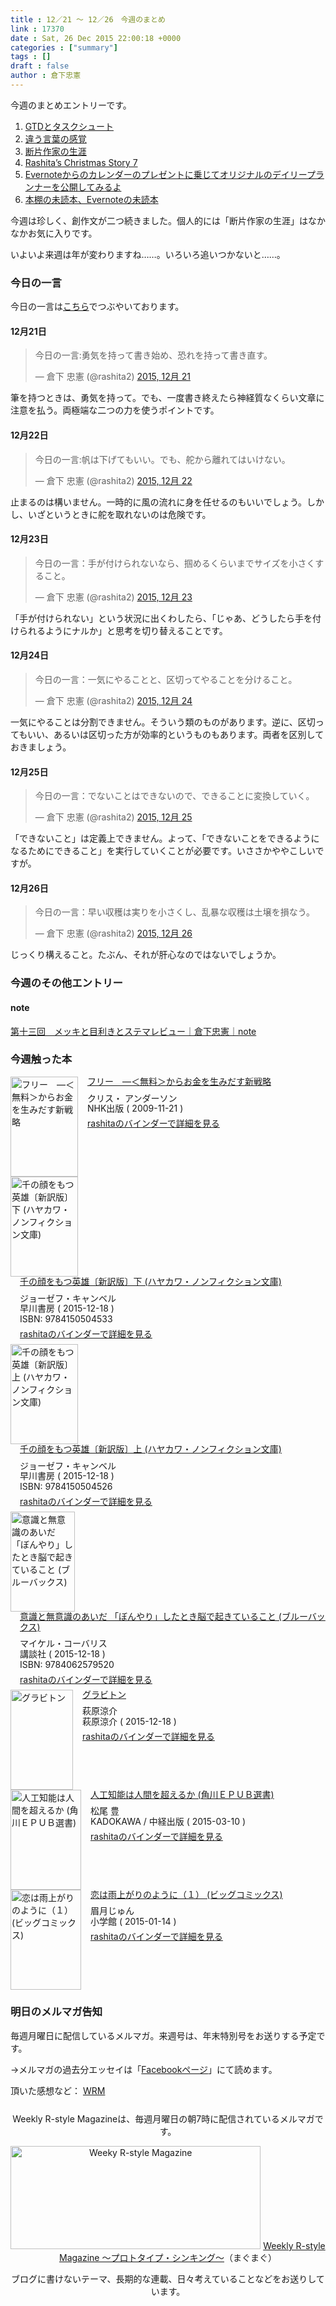 ```yaml
---
title : 12／21 〜 12／26　今週のまとめ
link : 17370
date : Sat, 26 Dec 2015 22:00:18 +0000
categories : ["summary"]
tags : []
draft : false
author : 倉下忠憲
---
```


今週のまとめエントリーです。

<ol>
<li><a href="https://rashita.net/blog/?p=17328">GTDとタスクシュート</a></li>
<li><a href="https://rashita.net/blog/?p=17333">違う言葉の感覚</a></li>
<li><a href="https://rashita.net/blog/?p=17344">断片作家の生涯</a></li>
<li><a href="https://rashita.net/blog/?p=17351">Rashita’s Christmas Story 7</a></li>
<li><a href="https://rashita.net/blog/?p=17356">Evernoteからのカレンダーのプレゼントに乗じてオリジナルのデイリープランナーを公開してみるよ</a></li>
<li><a href="https://rashita.net/blog/?p=17364">本棚の未読本、Evernoteの未読本</a></li>
</ol>

今週は珍しく、創作文が二つ続きました。個人的には「断片作家の生涯」はなかなかお気に入りです。

いよいよ来週は年が変わりますね……。いろいろ追いつかないと……。

<h3>今日の一言</h3>
今日の一言は<a href="http://twitter.com/rashita2 ">こちら</a>でつぶやいております。

<h4>12月21日</h4>

<blockquote class="twitter-tweet" lang="ja"><p lang="ja" dir="ltr">今日の一言:勇気を持って書き始め、恐れを持って書き直す。</p>&mdash; 倉下 忠憲 (@rashita2) <a href="https://twitter.com/rashita2/status/678929913752117248">2015, 12月 21</a></blockquote>
<script async src="//platform.twitter.com/widgets.js" charset="utf-8"></script>

筆を持つときは、勇気を持って。でも、一度書き終えたら神経質なくらい文章に注意を払う。両極端な二つの力を使うポイントです。

<h4>12月22日</h4>

<blockquote class="twitter-tweet" lang="ja"><p lang="ja" dir="ltr">今日の一言:帆は下げてもいい。でも、舵から離れてはいけない。</p>&mdash; 倉下 忠憲 (@rashita2) <a href="https://twitter.com/rashita2/status/679124180118339584">2015, 12月 22</a></blockquote>
<script async src="//platform.twitter.com/widgets.js" charset="utf-8"></script>

止まるのは構いません。一時的に風の流れに身を任せるのもいいでしょう。しかし、いざというときに舵を取れないのは危険です。

<h4>12月23日</h4>

<blockquote class="twitter-tweet" lang="ja"><p lang="ja" dir="ltr">今日の一言：手が付けられないなら、掴めるくらいまでサイズを小さくすること。</p>&mdash; 倉下 忠憲 (@rashita2) <a href="https://twitter.com/rashita2/status/679525244994859008">2015, 12月 23</a></blockquote>
<script async src="//platform.twitter.com/widgets.js" charset="utf-8"></script>

「手が付けられない」という状況に出くわしたら、「じゃあ、どうしたら手を付けられるようにナルか」と思考を切り替えることです。

<h4>12月24日</h4>

<blockquote class="twitter-tweet" lang="ja"><p lang="ja" dir="ltr">今日の一言：一気にやることと、区切ってやることを分けること。</p>&mdash; 倉下 忠憲 (@rashita2) <a href="https://twitter.com/rashita2/status/679912169568247808">2015, 12月 24</a></blockquote>
<script async src="//platform.twitter.com/widgets.js" charset="utf-8"></script>

一気にやることは分割できません。そういう類のものがあります。逆に、区切ってもいい、あるいは区切った方が効率的というものもあります。両者を区別しておきましょう。

<h4>12月25日</h4>

<blockquote class="twitter-tweet" lang="ja"><p lang="ja" dir="ltr">今日の一言：でないことはできないので、できることに変換していく。</p>&mdash; 倉下 忠憲 (@rashita2) <a href="https://twitter.com/rashita2/status/680287990279610368">2015, 12月 25</a></blockquote>
<script async src="//platform.twitter.com/widgets.js" charset="utf-8"></script>

「できないこと」は定義上できません。よって、「できないことをできるようになるためにできること」を実行していくことが必要です。いささかややこしいですが。

<h4>12月26日</h4>

<blockquote class="twitter-tweet" lang="ja"><p lang="ja" dir="ltr">今日の一言：早い収穫は実りを小さくし、乱暴な収穫は土壌を損なう。</p>&mdash; 倉下 忠憲 (@rashita2) <a href="https://twitter.com/rashita2/status/680608888593485824">2015, 12月 26</a></blockquote>
<script async src="//platform.twitter.com/widgets.js" charset="utf-8"></script>

じっくり構えること。たぶん、それが肝心なのではないでしょうか。

<h3>今週のその他エントリー</h3>

<H4>note</H4>

<a href="https://note.mu/rashita/n/neeab5e83f616">第十三回　メッキと目利きとステマレビュー｜倉下忠憲｜note</a>

<H3>今週触った本</H3>

<div class="mm-middle" style="margin-bottom:0px;"><div class="mm-image" style="float:left;"><a href="http://www.amazon.co.jp/exec/obidos/ASIN/B009UVJQMS/rashita1000-22 /ref=nosim" target="_blank"><img src="http://ecx.images-amazon.com/images/I/41V654sQAVL._SL160_.jpg" alt="フリー　―＜無料＞からお金を生みだす新戦略" title="フリー　―＜無料＞からお金を生みだす新戦略" width="108" height="160" border="0" /></a></div><div class="mm-content" style="float:left;margin-left:15px;line-height:120%"><div class="mm-title" style="line-height:120%"><a href="http://www.amazon.co.jp/exec/obidos/ASIN/B009UVJQMS/rashita1000-22 /ref=nosim" target="_blank">フリー　―＜無料＞からお金を生みだす新戦略</a></div><div class="mm-detail" style="margin-top:10px;">クリス・ アンダーソン<br />NHK出版 ( 2009-11-21 )<br /><div style="margin:7px 0px"><a href="http://mediamarker.net/u/rashita/?asin=B009UVJQMS" target="_blank">rashitaのバインダーで詳細を見る</a></div></div></div><div style="clear:left"></div></div>

<div class="mm-middle" style="margin-bottom:0px;"><div class="mm-image" style="float:left;"><a href="http://www.amazon.co.jp/exec/obidos/ASIN/4150504539/rashita1000-22 /ref=nosim" target="_blank"><img src="http://ecx.images-amazon.com/images/I/51q%2BsMMJFYL._SL160_.jpg" alt="千の顔をもつ英雄〔新訳版〕下 (ハヤカワ・ノンフィクション文庫)" title="千の顔をもつ英雄〔新訳版〕下 (ハヤカワ・ノンフィクション文庫)" width="108" height="160" border="0" /></a></div><div class="mm-content" style="float:left;margin-left:15px;line-height:120%"><div class="mm-title" style="line-height:120%"><a href="http://www.amazon.co.jp/exec/obidos/ASIN/4150504539/rashita1000-22 /ref=nosim" target="_blank">千の顔をもつ英雄〔新訳版〕下 (ハヤカワ・ノンフィクション文庫)</a></div><div class="mm-detail" style="margin-top:10px;">ジョーゼフ・キャンベル<br />早川書房 ( 2015-12-18 )<br />ISBN: 9784150504533<br /><div style="margin:7px 0px"><a href="http://mediamarker.net/u/rashita/?asin=4150504539" target="_blank">rashitaのバインダーで詳細を見る</a></div></div></div><div style="clear:left"></div></div>

<div class="mm-middle" style="margin-bottom:0px;"><div class="mm-image" style="float:left;"><a href="http://www.amazon.co.jp/exec/obidos/ASIN/4150504520/rashita1000-22 /ref=nosim" target="_blank"><img src="http://ecx.images-amazon.com/images/I/51iZ7oV15fL._SL160_.jpg" alt="千の顔をもつ英雄〔新訳版〕上 (ハヤカワ・ノンフィクション文庫)" title="千の顔をもつ英雄〔新訳版〕上 (ハヤカワ・ノンフィクション文庫)" width="108" height="160" border="0" /></a></div><div class="mm-content" style="float:left;margin-left:15px;line-height:120%"><div class="mm-title" style="line-height:120%"><a href="http://www.amazon.co.jp/exec/obidos/ASIN/4150504520/rashita1000-22 /ref=nosim" target="_blank">千の顔をもつ英雄〔新訳版〕上 (ハヤカワ・ノンフィクション文庫)</a></div><div class="mm-detail" style="margin-top:10px;">ジョーゼフ・キャンベル<br />早川書房 ( 2015-12-18 )<br />ISBN: 9784150504526<br /><div style="margin:7px 0px"><a href="http://mediamarker.net/u/rashita/?asin=4150504520" target="_blank">rashitaのバインダーで詳細を見る</a></div></div></div><div style="clear:left"></div></div>

<div class="mm-middle" style="margin-bottom:0px;"><div class="mm-image" style="float:left;"><a href="http://www.amazon.co.jp/exec/obidos/ASIN/4062579529/rashita1000-22 /ref=nosim" target="_blank"><img src="http://ecx.images-amazon.com/images/I/51ZsQOJaSvL._SL160_.jpg" alt="意識と無意識のあいだ 「ぼんやり」したとき脳で起きていること (ブルーバックス)" title="意識と無意識のあいだ 「ぼんやり」したとき脳で起きていること (ブルーバックス)" width="103" height="160" border="0" /></a></div><div class="mm-content" style="float:left;margin-left:15px;line-height:120%"><div class="mm-title" style="line-height:120%"><a href="http://www.amazon.co.jp/exec/obidos/ASIN/4062579529/rashita1000-22 /ref=nosim" target="_blank">意識と無意識のあいだ 「ぼんやり」したとき脳で起きていること (ブルーバックス)</a></div><div class="mm-detail" style="margin-top:10px;">マイケル・コーバリス<br />講談社 ( 2015-12-18 )<br />ISBN: 9784062579520<br /><div style="margin:7px 0px"><a href="http://mediamarker.net/u/rashita/?asin=4062579529" target="_blank">rashitaのバインダーで詳細を見る</a></div></div></div><div style="clear:left"></div></div>

<div class="mm-middle" style="margin-bottom:0px;"><div class="mm-image" style="float:left;"><a href="http://www.amazon.co.jp/exec/obidos/ASIN/B019K0SVOW/rashita1000-22 /ref=nosim" target="_blank"><img src="http://ecx.images-amazon.com/images/I/41OKUWIP38L._SL160_.jpg" alt="グラビトン" title="グラビトン" width="100" height="160" border="0" /></a></div><div class="mm-content" style="float:left;margin-left:15px;line-height:120%"><div class="mm-title" style="line-height:120%"><a href="http://www.amazon.co.jp/exec/obidos/ASIN/B019K0SVOW/rashita1000-22 /ref=nosim" target="_blank">グラビトン</a></div><div class="mm-detail" style="margin-top:10px;">萩原涼介<br />萩原涼介 ( 2015-12-18 )<br /><div style="margin:7px 0px"><a href="http://mediamarker.net/u/rashita/?asin=B019K0SVOW" target="_blank">rashitaのバインダーで詳細を見る</a></div></div></div><div style="clear:left"></div></div>

<div class="mm-middle" style="margin-bottom:0px;"><div class="mm-image" style="float:left;"><a href="http://www.amazon.co.jp/exec/obidos/ASIN/B00UAAK07S/rashita1000-22 /ref=nosim" target="_blank"><img src="http://ecx.images-amazon.com/images/I/51mWcqy%2BipL._SL160_.jpg" alt="人工知能は人間を超えるか (角川ＥＰＵＢ選書)" title="人工知能は人間を超えるか (角川ＥＰＵＢ選書)" width="113" height="160" border="0" /></a></div><div class="mm-content" style="float:left;margin-left:15px;line-height:120%"><div class="mm-title" style="line-height:120%"><a href="http://www.amazon.co.jp/exec/obidos/ASIN/B00UAAK07S/rashita1000-22 /ref=nosim" target="_blank">人工知能は人間を超えるか (角川ＥＰＵＢ選書)</a></div><div class="mm-detail" style="margin-top:10px;">松尾 豊<br />KADOKAWA / 中経出版 ( 2015-03-10 )<br /><div style="margin:7px 0px"><a href="http://mediamarker.net/u/rashita/?asin=B00UAAK07S" target="_blank">rashitaのバインダーで詳細を見る</a></div></div></div><div style="clear:left"></div></div>

<div class="mm-middle" style="margin-bottom:0px;"><div class="mm-image" style="float:left;"><a href="http://www.amazon.co.jp/exec/obidos/ASIN/B00UV9VIVU/rashita1000-22 /ref=nosim" target="_blank"><img src="http://ecx.images-amazon.com/images/I/51rErspMilL._SL160_.jpg" alt="恋は雨上がりのように（１） (ビッグコミックス)" title="恋は雨上がりのように（１） (ビッグコミックス)" width="113" height="160" border="0" /></a></div><div class="mm-content" style="float:left;margin-left:15px;line-height:120%"><div class="mm-title" style="line-height:120%"><a href="http://www.amazon.co.jp/exec/obidos/ASIN/B00UV9VIVU/rashita1000-22 /ref=nosim" target="_blank">恋は雨上がりのように（１） (ビッグコミックス)</a></div><div class="mm-detail" style="margin-top:10px;">眉月じゅん<br />小学館 ( 2015-01-14 )<br /><div style="margin:7px 0px"><a href="http://mediamarker.net/u/rashita/?asin=B00UV9VIVU" target="_blank">rashitaのバインダーで詳細を見る</a></div></div></div><div style="clear:left"></div></div>


<h3>明日のメルマガ告知</h3>
毎週月曜日に配信しているメルマガ。来週号は、年末特別号をお送りする予定です。

→メルマガの過去分エッセイは「<a href="http://www.facebook.com/home.php#!/rashitaportal">Facebookページ</a>」にて読めます。

頂いた感想など：
<a class="twitter-timeline"  href="https://twitter.com/rashita2/timelines/427262290753097729"  data-widget-id="427265271171010561">WRM</a>
    <script>!function(d,s,id){var js,fjs=d.getElementsByTagName(s)[0],p=/^http:/.test(d.location)?'http':'https';if(!d.getElementById(id)){js=d.createElement(s);js.id=id;js.src=p+"://platform.twitter.com/widgets.js";fjs.parentNode.insertBefore(js,fjs);}}(document,"script","twitter-wjs");</script>

<div style="text-align:center;margin-top:25px;">
Weekly R-style Magazineは、毎週月曜日の朝7時に配信されているメルマガです。

<a href="http://www.mag2.com/m/0001185133.html" target="_blank"><img src="https://rashita.net/blog/wp-content/uploads/2010/09/mmbanner.jpg" alt="Weeky R-style Magazine" width="400" height="165" class="alignnone size-full wp-image-12201" /></a>
<a href="http://www.mag2.com/m/0001185133.html" target="_blank">Weekly R-style Magazine ～プロトタイプ・シンキング～</a>（まぐまぐ）

ブログに書けないテーマ、長期的な連載、日々考えていることなどをお送りしています。
</div>